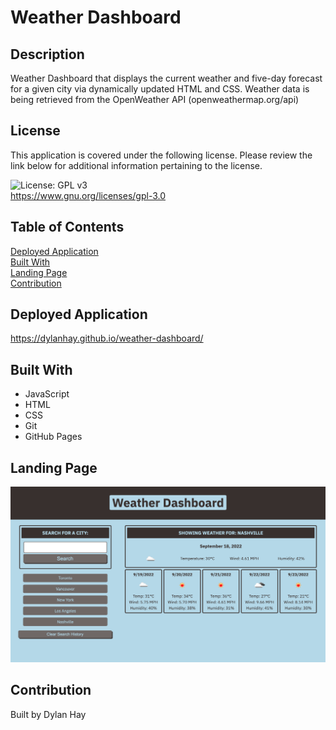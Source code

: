 # Weather Dashboard

## Description
Weather Dashboard that displays the current weather and five-day forecast for a given city via dynamically updated HTML and CSS. Weather data is being retrieved from the OpenWeather API (openweathermap.org/api)

## License  
This application is covered under the following license. Please review the link below for additional information pertaining to the license.
    
![License: GPL v3](https://img.shields.io/badge/License-GPLv3-blue.svg)  
https://www.gnu.org/licenses/gpl-3.0
## Table of Contents
[Deployed Application](#deployed-application)  
[Built With](#built-with)  
[Landing Page](#landing-page)  
[Contribution](#contribution)  

## Deployed Application
https://dylanhay.github.io/weather-dashboard/
## Built With
* JavaScript
* HTML
* CSS
* Git
* GitHub Pages

## Landing Page
![Screenshot](./assets/images/weather-dashboard-land.png "Landing Page")
## Contribution
Built by Dylan Hay